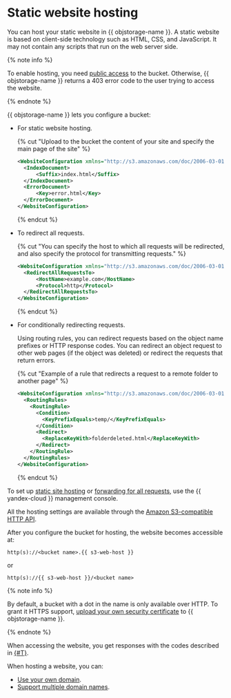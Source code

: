 # Static website hosting

You can host your static website in {{ objstorage-name }}. A static website is based on client-side technology such as HTML, CSS, and JavaScript. It may not contain any scripts that run on the web server side.

{% note info %}

To enable hosting, you need [public access](../operations/buckets/bucket-availability.md) to the bucket. Otherwise, {{ objstorage-name }} returns a 403 error code to the user trying to access the website.

{% endnote %}

{{ objstorage-name }} lets you configure a bucket:

- For static website hosting.

  {% cut "Upload to the bucket the content of your site and specify the main page of the site" %}

  ```xml
  <WebsiteConfiguration xmlns="http://s3.amazonaws.com/doc/2006-03-01/">
    <IndexDocument>
        <Suffix>index.html</Suffix>
    </IndexDocument>
    <ErrorDocument>
        <Key>error.html</Key>
    </ErrorDocument>
  </WebsiteConfiguration>
  ```

  {% endcut %}

- To redirect all requests.

  {% cut "You can specify the host to which all requests will be redirected, and also specify the protocol for transmitting requests." %}

  ```xml
  <WebsiteConfiguration xmlns="http://s3.amazonaws.com/doc/2006-03-01/">
    <RedirectAllRequestsTo>
        <HostName>example.com</HostName>
        <Protocol>http</Protocol>
    </RedirectAllRequestsTo>
  </WebsiteConfiguration>
  ```

  {% endcut %}

- For conditionally redirecting requests.

  Using routing rules, you can redirect requests based on the object name prefixes or HTTP response codes. You can redirect an object request to other web pages (if the object was deleted) or redirect the requests that return errors.

  {% cut "Example of a rule that redirects a request to a remote folder to another page" %}

  ```xml
  <WebsiteConfiguration xmlns="http://s3.amazonaws.com/doc/2006-03-01/">
    <RoutingRules>
      <RoutingRule>
        <Condition>
          <KeyPrefixEquals>temp/</KeyPrefixEquals>
        </Condition>
        <Redirect>
          <ReplaceKeyWith>folderdeleted.html</ReplaceKeyWith>
        </Redirect>
      </RoutingRule>
    </RoutingRules>
  </WebsiteConfiguration>
  ```

  {% endcut %}

To set up [static site hosting](../operations/hosting/setup.md) or [forwarding for all requests](../operations/hosting/setup.md), use the {{ yandex-cloud }} management console.

All the hosting settings are available through the [Amazon S3-compatible HTTP API](../s3/api-ref/hosting.md).

After you configure the bucket for hosting, the website becomes accessible at:

```
http(s)://<bucket name>.{{ s3-web-host }}
```

or

```
http(s)://{{ s3-web-host }}/<bucket name>
```

{% note info %}

By default, a bucket with a dot in the name is only available over HTTP. To grant it HTTPS support, [upload your own security certificate](../operations/hosting/certificate.md) to {{ objstorage-name }}.

{% endnote %}

When accessing the website, you get responses with the codes described in [{#T}](../s3/api-ref/hosting/answer-codes.md).

When hosting a website, you can:

- [Use your own domain](../operations/hosting/own-domain.md).
- [Support multiple domain names](../operations/hosting/multiple-domains.md).